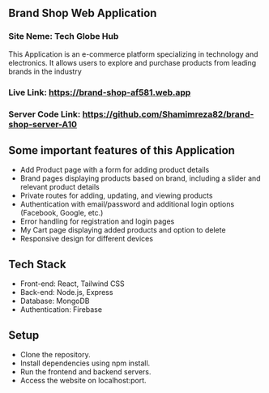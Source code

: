 ## Brand Shop Web Application
### Site Neme: Tech Globe Hub 

This Application is an e-commerce platform specializing in technology and electronics. It allows users to explore and purchase products from leading brands in the industry

### Live Link: https://brand-shop-af581.web.app

### Server Code Link: https://github.com/Shamimreza82/brand-shop-server-A10



## Some important features of this Application

* Add Product page with a form for adding product details
* Brand pages displaying products based on brand, including a slider and relevant product details
* Private routes for adding, updating, and viewing products
* Authentication with email/password and additional login options (Facebook, Google, etc.)
* Error handling for registration and login pages
* My Cart page displaying added products and option to delete
* Responsive design for different devices

## Tech Stack
* Front-end: React, Tailwind CSS
* Back-end: Node.js, Express
* Database: MongoDB
* Authentication: Firebase

## Setup
* Clone the repository.
* Install dependencies using npm install.
* Run the frontend and backend servers.
* Access the website on localhost:port.

